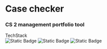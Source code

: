 # Case checker
### CS 2 management portfolio tool

TechStack
<br>
<img alt="Static Badge" src="https://img.shields.io/badge/FrontEnd-Vanilla%20JS-%23f7df1d">
<img alt="Static Badge" src="https://img.shields.io/badge/BackEnd-NodeJS-%238bc500">
<img alt="Static Badge" src="https://img.shields.io/badge/Database-PostgreSQL-%23316192">

